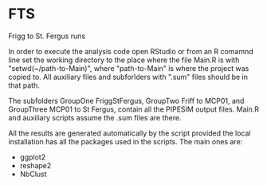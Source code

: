 # FTS
Frigg to St. Fergus runs

In order to execute the analysis code open RStudio or from an R comamnd line 
set the working directory to the place where the file Main.R is with "setwd(~/path-to-Main)",
where "path-to-Main" is where the project was copied to. All auxiliary files and subforlders
with ".sum" files should be in that path.

The subfolders GroupOne FriggStFergus, GroupTwo Friff to MCP01, and GroupThree MCP01 to St Fergus, contain
all the PIPESIM output files. Main.R and auxiliary scripts assume the .sum files are there.

All the results are generated automatically by the script provided the local installation has all the 
packages used in the scripts. The main ones are:

 - ggplot2
 - reshape2 
 - NbClust